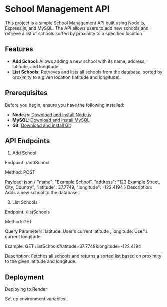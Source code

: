 # School Management API

This project is a simple School Management API built using Node.js, Express.js, and MySQL. The API allows users to add new schools and retrieve a list of schools sorted by proximity to a specified location.

## Features

- **Add School**: Allows adding a new school with its name, address, latitude, and longitude.
- **List Schools**: Retrieves and lists all schools from the database, sorted by proximity to a given location (latitude and longitude).

## Prerequisites

Before you begin, ensure you have the following installed:

- **Node.js**: [Download and install Node.js](https://nodejs.org/)
- **MySQL**: [Download and install MySQL](https://www.mysql.com/downloads/)
- **Git**: [Download and install Git](https://git-scm.com/)


## API Endpoints ##
1. Add School

Endpoint: /addSchool

Method: POST

Payload:
json
{
    "name": "Example School",
    "address": "123 Example Street, City, Country",
    "latitude": 37.7749,
    "longitude": -122.4194
}
Description: Adds a new school to the database.

3. List Schools

Endpoint: /listSchools

Method: GET                

Query Parameters:
latitude: User's current latitude  , longitude: User's current longitude
                                                     
Example:
GET /listSchools?latitude=37.7749&longitude=-122.4194

Description: Fetches all schools and returns a sorted list based on proximity to the given latitude and longitude.

## Deployment ##
Deploying to Render

Set up environment variables .

